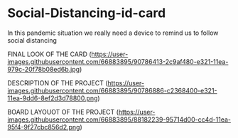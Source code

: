 # Social-Distancing-id-card
In this pandemic situation we really need a device to remind us to follow social distancing


FINAL LOOK OF THE CARD
(https://user-images.githubusercontent.com/66883895/90786413-2c9af480-e321-11ea-979c-20f78b08ed6b.jpg)

DESCRIPTION OF THE PROJECT
(https://user-images.githubusercontent.com/66883895/90786886-c2368400-e321-11ea-9dd6-8ef2d3d78800.png)

BOARD LAYOUOT OF THE PROJECT
(https://user-images.githubusercontent.com/66883895/88182239-95714d00-cc4d-11ea-95f4-9f27cbc856d2.png)
